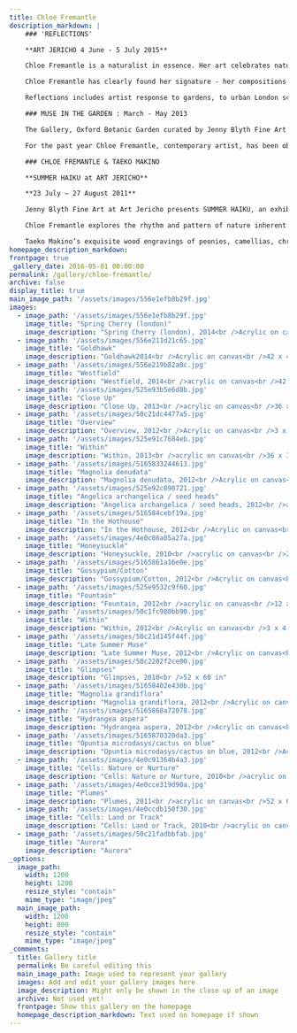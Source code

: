 ```yaml
---
title: Chloe Fremantle
description_markdown: |
    ### 'REFLECTIONS'

    **ART JERICHO 4 June - 5 July 2015**

    Chloe Fremantle is a naturalist in essence. Her art celebrates nature, its myriad forms and patterning. Whether in the clouds, ripples, plants, seeds, pods, or petals, her paintings delight in the beauty that surrounds us, irrespective of season or time. Paring down form to create clean lines that articulate that sense of delight is her forte. Her lines are bold, her colour unapologetic. As in nature, her palette is not contrived, but more a semblance of chance, unexpected - perhaps pinks with electric green.

    Chloe Fremantle has clearly found her signature - her compositions appear to come easily. Yet work that falls easy on the page is so often hard won, and Chloe has been observing and composing her art with endeavour and increasing delight for some decades.  

    Reflections includes artist response to gardens, to urban London scenes, to remote rural Northumberland landscapes and to a hill village in the South Of France & Oxford University Botanic Garden in acrylic on canvas and gouache on watercolour paper, small, medium and large.

    ### MUSE IN THE GARDEN : March - May 2013

    The Gallery, Oxford Botanic Garden curated by Jenny Blyth Fine Art

    For the past year Chloe Fremantle, contemporary artist, has been observing the Oxford Botanic Gardens. Her paintings inhabit ambivalence, ‘visual haikus’, suspended between abstraction and figuration. Capturing the essence of the seasons as freshly dug earth transforms to summer flower-filled borders, seed pods, petals, leaves, stems and bark are captured in all their glorious colour and myriad patterns. The artist combines her depiction of flora with an element of topography to reflect the layout of the gardens, and a backcloth of distinctive sandstone walls. Essentially, Chloe Fremantle has been exploring flora for thirty years, celebrating nature and the miracle of its unending beauty.

    ### CHLOE FREMANTLE & TAEKO MAKINO

    **SUMMER HAIKU at ART JERICHO**

    **23 July – 27 August 2011**

    Jenny Blyth Fine Art at Art Jericho presents SUMMER HAIKU, an exhibition of paintings by CHLOE FREMANTLE and wood engravings by TAEKO MAKINO to celebrate the glory of summer at Art Jericho.

    Chloe Fremantle explores the rhythm and pattern of nature inherent in feathers, petals, waves, splashes, leaves, flowers, seeds, trees, tracks, contours, spirals, curves, clouds and circles….. In the spirit of ‘visual’ Haiku, the artist uses her observation of simple elements in the natural world to impart a symbolic interpretation of universality, constraint, stillness, energy, movement, peace, freedom, chaos, imagination, beauty, endurance, strength and empathy. Delighted by the repetitions, the infinite variety, the colour and play of pattern irrespective of form, her recent paintings in oil on canvas abstract to unexpected landscape. Chloe Fremantle trained in Fine Art at Byam Shaw School of Art in London in 1968\. She has been painting for forty years living in Italy, New York and London where she has been based since 1987.

    Taeko Makino’s exquisite wood engravings of peonies, camellias, chrysanthemums inlaid with gilt draw directly on Japanese tradition of fine art. The artist lives and works in Tokyo.
homepage_description_markdown: 
frontpage: true
_gallery_date: 2016-05-01 00:00:00
permalink: /gallery/chloe-fremantle/
archive: false
display_title: true
main_image_path: '/assets/images/556e1efb8b29f.jpg'
images:
  - image_path: '/assets/images/556e1efb8b29f.jpg'
    image_title: "Spring Cherry (london)"
    image_description: "Spring Cherry (london), 2014<br />Acrylic on canvas<br />42 x 45"
  - image_path: '/assets/images/556e211d21c65.jpg'
    image_title: "Goldhawk"
    image_description: "Goldhawk2014<br />Acrylic on canvas<br />42 x 45 cm"
  - image_path: '/assets/images/556e219b82a0c.jpg'
    image_title: "Westfield"
    image_description: "Westfield, 2014<br />acrylic on canvas<br />42 x 45 cm"
  - image_path: '/assets/images/525e93b5e6d8b.jpg'
    image_title: "Close Up"
    image_description: "Close Up, 2013<br />acrylic on canvas<br />36 x 36 in"
  - image_path: '/assets/images/50c21dc4477a5.jpg'
    image_title: "Overview"
    image_description: "Overview, 2012<br />Acrylic on canvas<br />3 x 4 feet<br />&amp;pound;4950"
  - image_path: '/assets/images/525e91c7684eb.jpg'
    image_title: "Within"
    image_description: "Within, 2013<br />acrylic on canvas<br />36 x 36 in "
  - image_path: '/assets/images/5165833244613.jpg'
    image_title: "Magnolia denudata"
    image_description: "Magnolia denudata, 2012<br />Acrylic on canvas<br />12 x 12&amp;quot;<br />&amp;pound;495"
  - image_path: '/assets/images/525e92c090721.jpg'
    image_title: "Angelica archangelica / seed heads"
    image_description: "Angelica archangelica / seed heads, 2012<br />acrylic on canvas<br />12 x 12 in"
  - image_path: '/assets/images/516584cebf19a.jpg'
    image_title: "In the Hothouse"
    image_description: "In the Hothouse, 2012<br />Acrylic on canvas<br />12 x 12&amp;quot;<br />&amp;pound;495 "
  - image_path: '/assets/images/4e0c86a05a27a.jpg'
    image_title: "Honeysuckle"
    image_description: "Honeysuckle, 2010<br />acrylic on canvas<br />20 x 20&amp;quot"
  - image_path: '/assets/images/5165861a16e0e.jpg'
    image_title: "Gossypium/Cotton"
    image_description: "Gossypium/Cotton, 2012<br />Acrylic on canvas<br />12 x 12&amp;quot;<br />&amp;pound;495 "
  - image_path: '/assets/images/525e9532c9f60.jpg'
    image_title: "Fountain"
    image_description: "Fountain, 2012<br />acrylic on canvas<br />12 x 12 in "
  - image_path: '/assets/images/50c1fc980bb90.jpg'
    image_title: "Within"
    image_description: "Within, 2012<br />Acrylic on canvas<br />3 x 4 feet<br />&amp;pound;4950 SOLD"
  - image_path: '/assets/images/50c21d145f44f.jpg'
    image_title: "Late Summer Muse"
    image_description: "Late Summer Muse, 2012<br />Acrylic on canvas<br />36 x 48 in<br />&amp;pound;4950 SOLD"
  - image_path: '/assets/images/50c2202f2ce00.jpg'
    image_title: "Glimpses"
    image_description: "Glimpses, 2010<br />52 x 60 in"
  - image_path: '/assets/images/51658402e430b.jpg'
    image_title: "Magnolia grandiflora"
    image_description: "Magnolia grandiflora, 2012<br />Acrylic on canvas<br />12 x 12&amp;quot;<br />&amp;pound;495 "
  - image_path: '/assets/images/5165868a72078.jpg'
    image_title: "Hydrangea aspera"
    image_description: "Hydrangea aspera, 2012<br />Acrylic on canvas<br />8 x 8&amp;quot;<br />&amp;pound;295 "
  - image_path: '/assets/images/5165870320da3.jpg'
    image_title: "Opuntia microdasys/cactus on blue"
    image_description: "Opuntia microdasys/cactus on blue, 2012<br />Acrylic on canvas<br />8 x 8&amp;quot;<br />&amp;pound;295 "
  - image_path: '/assets/images/4e0c91364b4a3.jpg'
    image_title: "Cells: Nature or Nurture"
    image_description: "Cells: Nature or Nurture, 2010<br />acrylic on canvas<br />48 x 60"
  - image_path: '/assets/images/4e0cce319d90a.jpg'
    image_title: "Plumes"
    image_description: "Plumes, 2011<br />acrylic on canvas<br />52 x 60 in "
  - image_path: '/assets/images/4e0ccdb150f30.jpg'
    image_title: "Cells: Land or Track"
    image_description: "Cells: Land or Track, 2010<br />acrylic on canvas<br />48 x 60 in "
  - image_path: '/assets/images/50c21fadbbfab.jpg'
    image_title: "Aurora"
    image_description: "Aurora"
_options:
  image_path:
    width: 1200
    height: 1200
    resize_style: "contain"
    mime_type: "image/jpeg"
  main_image_path:
    width: 1200
    height: 800
    resize_style: "contain"
    mime_type: "image/jpeg"
_comments:
  title: Gallery title
  permalink: Be careful editing this
  main_image_path: Image used to represent your gallery
  images: Add and edit your gallery images here
  image_description: Might only be shown in the close up of an image
  archive: Not used yet!
  frontpage: Show this gallery on the homepage
  homepage_description_markdown: Text used on homepage if shown
---
```

